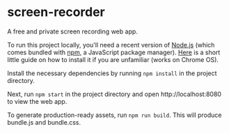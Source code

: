 # screen-recorder
A free and private screen recording web app.

To run this project locally, you'll need a recent version of [Node.js](https://nodejs.org) (which comes bundled with [npm](https://www.npmjs.com), a JavaScript package manager). [Here](https://linuxize.com/post/how-to-install-node-js-on-ubuntu-18.04) is a short little guide on how to install it if you are unfamiliar (works on Chrome OS).

Install the necessary dependencies by running `npm install` in the project directory.

Next, run `npm start` in the project directory and open http://localhost:8080 to view the web app.

To generate production-ready assets, run `npm run build`. This will produce bundle.js and bundle.css.
